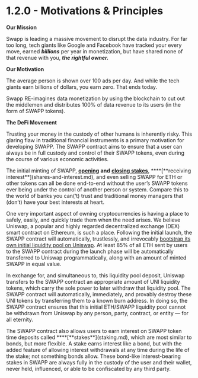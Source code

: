 # 1.2.0 - Motivations & Principles

**Our Mission**

Swapp is leading a massive movement to disrupt the data industry. For far too long, tech giants like Google and Facebook have tracked your every move, earned _**billions**_ per year in monetization, but have shared none of that revenue with you, _**the rightful owner.**_

**Our Motivation**

The average person is shown over 100 ads per day. And while the tech giants earn billions of dollars, you earn zero. That ends today.

Swapp RE-imagines data monetization by using the blockchain to cut out the middlemen and distributes 100% of data revenue to its users \(in the form of SWAPP tokens\).

**The DeFi Movement**

Trusting your money in the custody of other humans is inherently risky. This glaring flaw in traditional financial instruments is a primary motivation for developing SWAPP. The SWAPP contract aims to ensure that a user can always be in full custody and control of their SWAPP tokens, even during the course of various economic activities.

The initial minting of SWAPP, [**opening**](opening-stakes.md) **and** [**closing stakes**](closing-stakes.md), **\*\*\[**receiving interest\*\*\]\(shares-and-interest.md\), and even selling SWAPP for ETH or other tokens can all be done end-to-end without the user’s SWAPP tokens ever being under the control of another person or system. Compare this to the world of banks you can\(‘t\) trust and traditional money managers that \(don’t\) have your best interests at heart.

One very important aspect of owning cryptocurrencies is having a place to safely, easily, and quickly trade them when the need arises. We believe Uniswap, a popular and highly regarded decentralized exchange \(DEX\) smart contract on Ethereum, is such a place. Following the initial launch, the SWAPP contract will automatically, trustlessly, and irrevocably [bootstrap its own initial liquidity pool on Uniswap](uniswap-provision.md). At least 85% of all ETH sent by users to the SWAPP contract during the launch phase will be automatically transferred to Uniswap programmatically, along with an amount of minted SWAPP in equal value.

In exchange for, and simultaneous to, this liquidity pool deposit, Uniswap transfers to the SWAPP contract an appropriate amount of UNI liquidity tokens, which carry the sole power to later withdraw that liquidity pool. The SWAPP contract will automatically, immediately, and provably destroy these UNI tokens by transferring them to a known burn address. In doing so, the SWAPP contract ensures that this initial ETH/SWAPP liquidity pool cannot be withdrawn from Uniswap by any person, party, contract, or entity — for all eternity.

The SWAPP contract also allows users to earn interest on SWAPP token time deposits called **\*\*\[**stakes\*\*\]\(staking.md\), which are most similar to bonds, but more flexible. A stake earns interest like a bond, but with the added feature of allowing interest withdrawals at any time during the life of the stake; not something bonds allow. These bond-like interest-bearing stakes in SWAPP are always fully in the custody of the user and their wallet, never held, influenced, or able to be confiscated by any third party.

